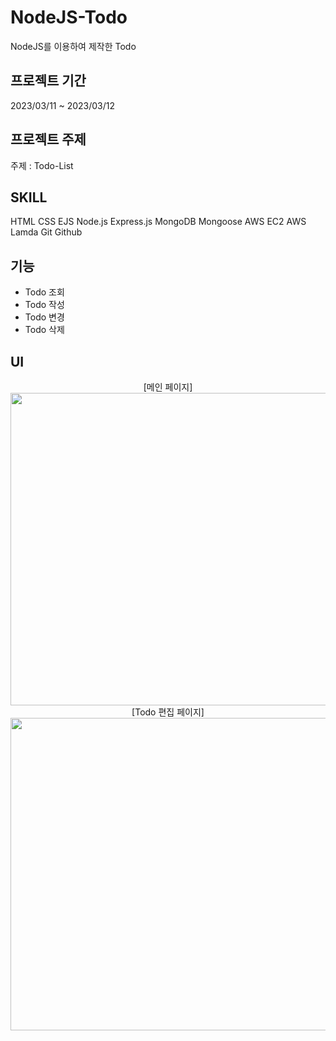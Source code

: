 # NodeJS-Todo
NodeJS를 이용하여 제작한 Todo
  
## 프로젝트 기간
2023/03/11 ~ 2023/03/12

## 프로젝트 주제
주제 : Todo-List 

## SKILL
HTML CSS EJS Node.js Express.js MongoDB Mongoose AWS EC2 AWS Lamda Git Github

## 기능
  - Todo 조회
  - Todo 작성
  - Todo 변경
  - Todo 삭제
    
## UI
<div align="center"> [메인 페이지]</div>
<div align="center"><img src="https://user-images.githubusercontent.com/67493361/224911680-e03d6a80-29f0-4262-bca9-9861ef1fd5b6.png" width="800" height="500"></div>

<div align="center"> [Todo 편집 페이지]</div>
<div align="center"><img src="https://user-images.githubusercontent.com/67493361/224911711-6c89fecc-1a97-4af4-b44f-1605f97fdb3c.png" width="800" height="500"></div>


